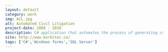 ```yaml
---
layout: default
category: work
img: ACL.jpg
alt: Automated Civil Litigation
project-date: 2008 - 2010
description: C# application that automates the process of generating court documents.<br/>Client uses a WinForms application that interacts with a local SQL Server database.
site: http://www.korbitec.ca/
tags: ['C#','Windows forms','SQL Server']
---
```


